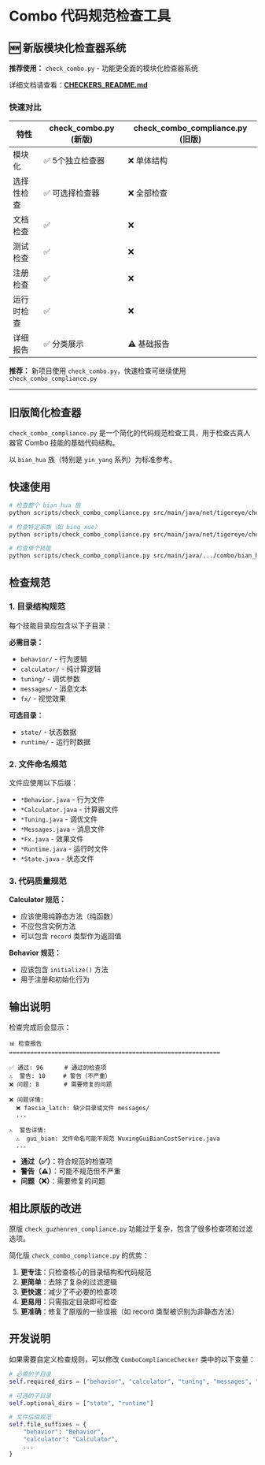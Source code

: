 # Combo 代码规范检查工具

## 🆕 新版模块化检查器系统

**推荐使用：** `check_combo.py` - 功能更全面的模块化检查器系统

详细文档请查看：**[CHECKERS_README.md](./CHECKERS_README.md)**

### 快速对比

| 特性 | check_combo.py (新版) | check_combo_compliance.py (旧版) |
|-----|----------------------|--------------------------------|
| 模块化 | ✅ 5个独立检查器 | ❌ 单体结构 |
| 选择性检查 | ✅ 可选择检查器 | ❌ 全部检查 |
| 文档检查 | ✅ | ❌ |
| 测试检查 | ✅ | ❌ |
| 注册检查 | ✅ | ❌ |
| 运行时检查 | ✅ | ❌ |
| 详细报告 | ✅ 分类展示 | ⚠️ 基础报告 |

**推荐：** 新项目使用 `check_combo.py`，快速检查可继续使用 `check_combo_compliance.py`

---

## 旧版简化检查器

`check_combo_compliance.py` 是一个简化的代码规范检查工具，用于检查古真人器官 Combo 技能的基础代码结构。

以 `bian_hua` 族（特别是 `yin_yang` 系列）为标准参考。

## 快速使用

```bash
# 检查整个 bian_hua 族
python scripts/check_combo_compliance.py src/main/java/net/tigereye/chestcavity/compat/guzhenren/item/combo/bian_hua

# 检查特定家族（如 bing_xue）
python scripts/check_combo_compliance.py src/main/java/net/tigereye/chestcavity/compat/guzhenren/item/combo/bing_xue

# 检查单个技能
python scripts/check_combo_compliance.py src/main/java/.../combo/bian_hua/yin_yang/transfer
```

## 检查规范

### 1. 目录结构规范

每个技能目录应包含以下子目录：

**必需目录：**
- `behavior/` - 行为逻辑
- `calculator/` - 纯计算逻辑
- `tuning/` - 调优参数
- `messages/` - 消息文本
- `fx/` - 视觉效果

**可选目录：**
- `state/` - 状态数据
- `runtime/` - 运行时数据

### 2. 文件命名规范

文件应使用以下后缀：
- `*Behavior.java` - 行为文件
- `*Calculator.java` - 计算器文件
- `*Tuning.java` - 调优文件
- `*Messages.java` - 消息文件
- `*Fx.java` - 效果文件
- `*Runtime.java` - 运行时文件
- `*State.java` - 状态文件

### 3. 代码质量规范

**Calculator 规范：**
- 应该使用纯静态方法（纯函数）
- 不应包含实例方法
- 可以包含 `record` 类型作为返回值

**Behavior 规范：**
- 应该包含 `initialize()` 方法
- 用于注册和初始化行为

## 输出说明

检查完成后会显示：

```
📊 检查报告
============================================================

✅ 通过: 96      # 通过的检查项
⚠️  警告: 10     # 警告（不严重）
❌ 问题: 8       # 需要修复的问题

❌ 问题详情:
  ❌ fascia_latch: 缺少目录或文件 messages/
  ...

⚠️  警告详情:
  ⚠️  gui_bian: 文件命名可能不规范 WuxingGuiBianCostService.java
  ...
```

- **通过（✅）**：符合规范的检查项
- **警告（⚠️）**：可能不规范但不严重
- **问题（❌）**：需要修复的问题

## 相比原版的改进

原版 `check_guzhenren_compliance.py` 功能过于复杂，包含了很多检查项和过滤选项。

简化版 `check_combo_compliance.py` 的优势：

1. **更专注**：只检查核心的目录结构和代码规范
2. **更简单**：去除了复杂的过滤逻辑
3. **更快速**：减少了不必要的检查项
4. **更易用**：只需指定目录即可检查
5. **更准确**：修复了原版的一些误报（如 record 类型被识别为非静态方法）

## 开发说明

如果需要自定义检查规则，可以修改 `ComboComplianceChecker` 类中的以下变量：

```python
# 必需的子目录
self.required_dirs = ["behavior", "calculator", "tuning", "messages", "fx"]

# 可选的子目录
self.optional_dirs = ["state", "runtime"]

# 文件后缀规范
self.file_suffixes = {
    "behavior": "Behavior",
    "calculator": "Calculator",
    ...
}
```
